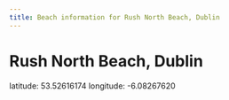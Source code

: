 ```yaml
---
title: Beach information for Rush North Beach, Dublin
---
```

# Rush North Beach, Dublin 

<div class="location-info">latitude: 53.52616174 longitude: -6.08267620</div>
<div></div>